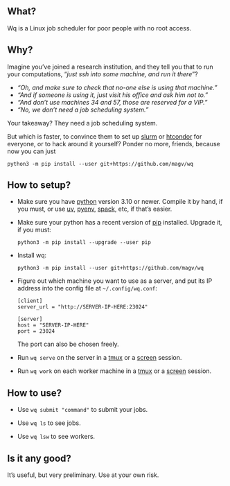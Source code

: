 ## What?

Wq is a Linux job scheduler for poor people with no root access.

## Why?

Imagine you’ve joined a research institution, and they tell you
that to run your computations, “*just ssh into some machine, and
run it there*”?

- *“Oh, and make sure to check that no-one else is using that machine.”*
- *“And if someone *is* using it, just visit his office and ask him not to.”*
- *“And don’t use machines 34 and 57, those are reserved for a VIP.”*
- *“No, we don’t need a job scheduling system.”*

Your takeaway? They need a job scheduling system.

But which is faster, to convince them to set up [slurm] or
[htcondor] for everyone, or to hack around it yourself? Ponder
no more, friends, because now you can just

    python3 -m pip install --user git+https://github.com/magv/wq

[htcondor]: https://htcondor.org/htcondor/overview/
[slurm]: https://slurm.schedmd.com/quickstart.html

## How to setup?

- Make sure you have [python] version 3.10 or newer. Compile it
  by hand, if you must, or use [uv], [pyenv], [spack], etc, if
  that’s easier.

- Make sure your python has a recent version of [pip] installed.
  Upgrade it, if you must:

      python3 -m pip install --upgrade --user pip

- Install wq:

      python3 -m pip install --user git+https://github.com/magv/wq

- Figure out which machine you want to use as a server, and put
  its IP address into the config file at `~/.config/wq.conf`:

      [client]
      server_url = "http://SERVER-IP-HERE:23024"

      [server]
      host = "SERVER-IP-HERE"
      port = 23024

  The port can also be chosen freely.

- Run `wq serve` on the server in a [tmux] or a [screen] session.

- Run `wq work` on each worker machine in a [tmux] or a [screen]
  session.

[pip]: https://pip.pypa.io/
[pyenv]: https://github.com/pyenv/pyenv
[python]: https://www.python.org/
[spack]: https://spack.io/
[tmux]: https://github.com/tmux/tmux/
[uv]: https://github.com/astral-sh/uv
[screen]: https://www.gnu.org/software/screen/

## How to use?

- Use `wq submit "command"` to submit your jobs.

- Use `wq ls` to see jobs.

- Use `wq lsw` to see workers.

## Is it any good?

It’s useful, but very preliminary.
Use at your own risk.
